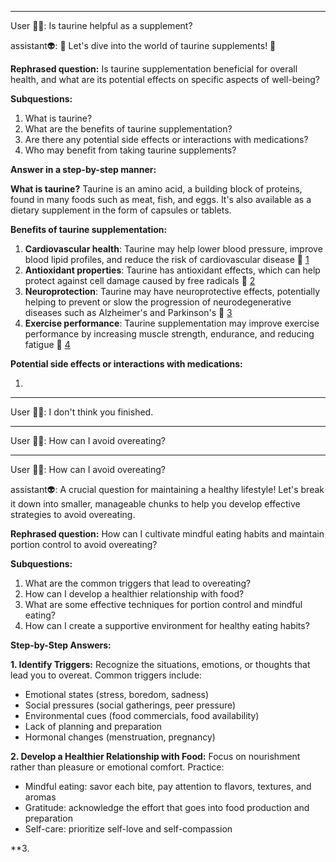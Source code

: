 

 _____ 

 User 👩‍⚕️: Is taurine helpful as a supplement? 

 assistant👽: 🤔 Let's dive into the world of taurine supplements! 🌟

**Rephrased question:** Is taurine supplementation beneficial for overall health, and what are its potential effects on specific aspects of well-being?

**Subquestions:**

1. What is taurine?
2. What are the benefits of taurine supplementation?
3. Are there any potential side effects or interactions with medications?
4. Who may benefit from taking taurine supplements?

**Answer in a step-by-step manner:**

**What is taurine?**
Taurine is an amino acid, a building block of proteins, found in many foods such as meat, fish, and eggs. It's also available as a dietary supplement in the form of capsules or tablets.

**Benefits of taurine supplementation:**

1. **Cardiovascular health**: Taurine may help lower blood pressure, improve blood lipid profiles, and reduce the risk of cardiovascular disease 🏥 [1](https://www.ncbi.nlm.nih.gov/pmc/articles/PMC3575564/)
2. **Antioxidant properties**: Taurine has antioxidant effects, which can help protect against cell damage caused by free radicals 💪 [2](https://www.sciencedirect.com/science/article/pii/B9780128133104000035)
3. **Neuroprotection**: Taurine may have neuroprotective effects, potentially helping to prevent or slow the progression of neurodegenerative diseases such as Alzheimer's and Parkinson's 🧠 [3](https://www.ncbi.nlm.nih.gov/pmc/articles/PMC3575564/)
4. **Exercise performance**: Taurine supplementation may improve exercise performance by increasing muscle strength, endurance, and reducing fatigue 💪 [4](https://www.sciencedirect.com/science/article/pii/B9780128133104000035)

**Potential side effects or interactions with medications:**

1.

 _____ 

 User 👩‍⚕️: I don't think you finished.  

 

 _____ 

 User 👩‍⚕️: How can I avoid overeating? 

 

 _____ 

 User 👩‍⚕️: How can I avoid overeating? 

 assistant👽: A crucial question for maintaining a healthy lifestyle! Let's break it down into smaller, manageable chunks to help you develop effective strategies to avoid overeating.

**Rephrased question:** How can I cultivate mindful eating habits and maintain portion control to avoid overeating?

**Subquestions:**

1. What are the common triggers that lead to overeating?
2. How can I develop a healthier relationship with food?
3. What are some effective techniques for portion control and mindful eating?
4. How can I create a supportive environment for healthy eating habits?

**Step-by-Step Answers:**

**1. Identify Triggers:** Recognize the situations, emotions, or thoughts that lead you to overeat. Common triggers include:

* Emotional states (stress, boredom, sadness)
* Social pressures (social gatherings, peer pressure)
* Environmental cues (food commercials, food availability)
* Lack of planning and preparation
* Hormonal changes (menstruation, pregnancy)

**2. Develop a Healthier Relationship with Food:** Focus on nourishment rather than pleasure or emotional comfort. Practice:

* Mindful eating: savor each bite, pay attention to flavors, textures, and aromas
* Gratitude: acknowledge the effort that goes into food production and preparation
* Self-care: prioritize self-love and self-compassion

**3.
